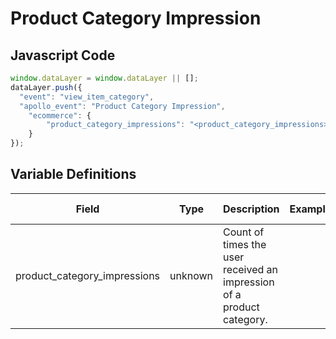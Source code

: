 # Product Category Impression

### 

## Javascript Code
```js
window.dataLayer = window.dataLayer || [];
dataLayer.push({
  "event": "view_item_category",
  "apollo_event": "Product Category Impression",
    "ecommerce": {
        "product_category_impressions": "<product_category_impressions>"
    }
});
```

## Variable Definitions

|Field|Type|Description|Example|Pattern|Min Length|Max Length|Minimum|Maximum|Multiple Of|
| --- | --- | --- | --- | --- | --- | --- | --- | --- | --- |
|product_category_impressions|unknown|Count of times the user received an impression of a product category.||||||||





